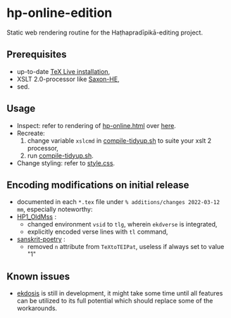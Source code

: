 # hp-online-edition
Static web rendering routine for the Haṭhapradīpikā-editing project.

## Prerequisites
- up-to-date [TeX Live installation](https://tug.org/texlive/acquire-netinstall.html),
- XSLT 2.0-processor like [Saxon-HE](http://saxon.sourceforge.net/#F9.9HE),
- sed.

## Usage
- Inspect: refer to rendering of [hp-online.html](html/hp-online.html) over [here](https://rawcdn.githack.com/radardenker/hp-online-edition/master/html/hp-online.html).
- Recreate:
  1. change variable `xslcmd` in [compile-tidyup.sh](./compile-tidyup.sh) to suite your xslt 2 processor,
  2. run [compile-tidyup.sh](./compile-tidyup.sh).
- Change styling: refer to [style.css](html/style.css).

## Encoding modifications on initial release
- documented in each `*.tex` file under `% additions/changes 2022-03-12 mm`, especially noteworthy:
- [HP1_OldMss](latex/HP1_OldMss.tex) :
  - changed environment `vsid` to `tlg`, wherein `ekdverse` is integrated,
  - explicitly encoded verse lines with `tl` command,
- [sanskrit-poetry](latex/sanskrit-poetry.sty) :
  - removed `n` attribute from `TeXtoTEIPat`, useless if always set to value "1"
  

## Known issues
- [ekdosis](https://ctan.org/pkg/ekdosis) is still in development, it might take some time until all features can be utilized to its full potential which should replace some of the workarounds.
